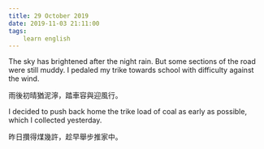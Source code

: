 ```yaml
---
title: 29 October 2019
date: 2019-11-03 21:11:00
tags:
    learn english
---
```

<p><span lang="EN-US">The sky has brightened after the night rain.
But some sections of the road were still muddy. I pedaled my trike towards school
with difficulty against the wind. <span .="mso-spacerun:yes">&#xA0;</span><span .="mso-spacerun:yes">&#xA0;</span><span .="mso-spacerun:yes">&#xA0;</span></span></p>

<p><span .="font-family:&#x5B8B;&#x4F53;;mso-ascii-font-family:&quot;Times New Roman&quot;;
mso-hansi-font-family:&quot;Times New Roman&quot;">&#x96E8;&#x5F8C;&#x521D;&#x6674;&#x7336;&#x6CE5;&#x6FD8;&#xFF0C;&#x8E0F;&#x8ECA;&#x5BB9;&#x8207;&#x8FCE;&#x98A8;&#x884C;&#x3002;</span></p><span .="font-family:&#x5B8B;&#x4F53;;mso-ascii-font-family:&quot;Times New Roman&quot;;
mso-hansi-font-family:&quot;Times New Roman&quot;"><p>

</p><p><span lang="EN-US">I decided to push back home the trike load of
coal as early as possible, which I collected yesterday. </span></p><p>

</p><p><span .="font-family:&#x5B8B;&#x4F53;;mso-ascii-font-family:&quot;Times New Roman&quot;;
mso-hansi-font-family:&quot;Times New Roman&quot;">&#x6628;&#x65E5;&#x6522;&#x5F97;&#x7164;&#x5E7E;&#x8A31;&#xFF0C;&#x8D81;&#x65E9;&#x8209;&#x6B65;&#x63A8;&#x5BB6;&#x4E2D;&#x3002;</span></p><p>

<b></b><i></i><u></u><br></p></span>
